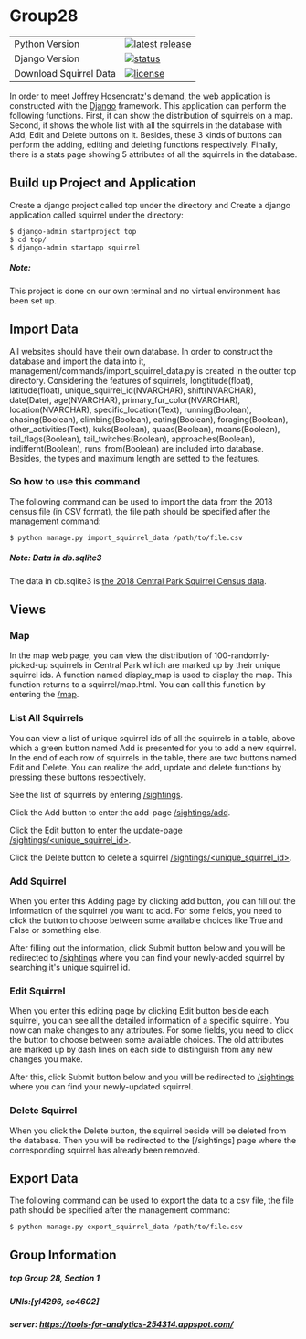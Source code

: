 # Group28

<table>
<tr>
  <td>Python Version</td>
  <td>
    <a href="https://www.python.org/downloads/release/python-374/">
    <img src="https://img.shields.io/badge/Python-3.7.4-blue.svg?style=flat-square" alt="latest release"/>
    </a>
  </td>
</tr>
<tr>
  <td>Django Version</td>
  <td>
		<a href="https://www.djangoproject.com/download/">
		<img src="https://img.shields.io/badge/Django-2.2.7-green.svg?style=flat-square" alt="status" />
		</a>
  </td>
</tr>
<tr>
  <td>Download Squirrel Data</td>
  <td>
    <a href="https://data.cityofnewyork.us/Environment/2018-Central-Park-Squirrel-Census-Squirrel-Data/vfnx-vebw">
    <img src="https://img.shields.io/badge/Data-786KB total-orange.svg?style=flat-square" alt="license" />
    </a>
  </td>
</tr>
</table>   
   
   
In order to meet Joffrey Hosencratz's demand, the web application is constructed with the [Django](https://www.djangoproject.com/) framework. This application can perform the following functions. First, it can show the distribution of squirrels on a map. Second, it shows the whole list with all the squirrels in the database with Add, Edit and Delete buttons on it. Besides, these 3 kinds of buttons can perform the adding, editing and deleting functions respectively. Finally, there is a stats page showing 5 attributes of all the squirrels in the database.



Build up Project and Application
-----------------
Create a django project called top under the directory and Create a django application called squirrel under the directory:
```
$ django-admin startproject top
$ cd top/
$ django-admin startapp squirrel
```

##### Note:
This project is done on our own terminal and no virtual environment has been set up.

Import Data
-----------------
All websites should have their own database. In order to construct the database and import the data into it, management/commands/import_squirrel_data.py is created in the outter top directory.
Considering the features of squirrels, longtitude(float), latitude(float), unique_squirrel_id(NVARCHAR), shift(NVARCHAR), date(Date), age(NVARCHAR), primary_fur_color(NVARCHAR), location(NVARCHAR), specific_location(Text), running(Boolean), chasing(Boolean), climbing(Boolean), eating(Boolean), foraging(Boolean), other_activities(Text), kuks(Boolean), quaas(Boolean), moans(Boolean), tail_flags(Boolean), tail_twitches(Boolean), approaches(Boolean), indiffernt(Boolean), runs_from(Boolean) are included into database. Besides, the types and maximum length are setted to the features.

### So how to use this command
The following command can be used to import the data from the 2018 census file (in CSV format), the file path should be specified after the management command:
```
$ python manage.py import_squirrel_data /path/to/file.csv
```
##### Note: Data in db.sqlite3
The data in db.sqlite3 is [the 2018 Central Park Squirrel Census data](https://data.cityofnewyork.us/api/views/vfnx-vebw/rows.csv).

Views
-----------------
### Map
In the map web page, you can view the distribution of 100-randomly-picked-up squirrels in Central Park which are marked up by their unique squirrel ids. A function named display_map is used to display the map. This function returns to a squirrel/map.html. You can call this function by entering the [/map](https://tools-for-analytics-254314.appspot.com/sightings/).

### List All Squirrels
You can view a list of unique squirrel ids of all the squirrels in a table, above which a green button named Add is presented for you to add a new squirrel. In the end of each row of squirrels in the table, there are two buttons named Edit and Delete. You can realize the add, update and delete functions by pressing these buttons respectively.

See the list of squirrels by entering [/sightings](https://tools-for-analytics-254314.appspot.com/sightings/).

Click the Add button to enter the add-page [/sightings/add](https://tools-for-analytics-254314.appspot.com/sightings/add).

Click the Edit button to enter the update-page [/sightings/<unique_squirrel_id>](https://tools-for-analytics-254314.appspot.com/sightings/<unique_squirrel_id>).

Click the Delete button to delete a squirrel [/sightings/<unique_squirrel_id>](https://tools-for-analytics-254314.appspot.com/sightings/<unique_squirrel_id>).

### Add Squirrel
When you enter this Adding page by clicking add button, you can fill out the information of the squirrel you want to add. For some fields, you need to click the button to choose between some available choices like True and False or something else. 

After filling out the information, click Submit button below and you will be redirected to [/sightings](https://tools-for-analytics-254314.appspot.com/sightings/) where you can find your newly-added squirrel by searching it's unique squirrel id.

### Edit Squirrel
When you enter this editing page by clicking Edit button beside each squirrel, you can see all the detailed information of a specific squirrel. You now can make changes to any attributes. For some fields, you need to click the button to choose between some available choices. The old attributes are marked up by dash lines on each side to distinguish from any new changes you make.

After this, click Submit button below and you will be redirected to [/sightings](https://tools-for-analytics-254314.appspot.com/sightings/) where you can find your newly-updated squirrel.

### Delete Squirrel
When you click the Delete button, the squirrel beside will be deleted from the database. Then you will be redirected to the [/sightings] page where the corresponding squirrel has already been removed. 

Export Data
-----------------
The following command can be used to export the data to a csv file, the file path should be specified after the management command:
```
$ python manage.py export_squirrel_data /path/to/file.csv
```

Group Information
-----------------
##### top Group 28, Section 1

##### UNIs:[yl4296, sc4602]

##### server: https://tools-for-analytics-254314.appspot.com/


